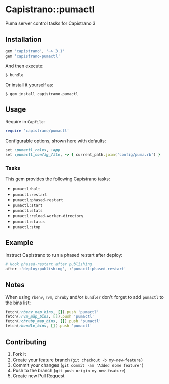# Capistrano::pumactl

Puma server control tasks for Capistrano 3

## Installation

```ruby
gem 'capistrano', '~> 3.1'
gem 'capistrano-pumactl'
```

And then execute:

    $ bundle

Or install it yourself as:

    $ gem install capistrano-pumactl

## Usage

Require in `Capfile`:

```ruby
require 'capistrano/pumactl'
```

Configurable options, shown here with defaults:

```ruby
set :pumactl_roles, :app
set :pumactl_config_file, -> { current_path.join('config/puma.rb') }
```

### Tasks

This gem provides the following Capistrano tasks:

* `pumactl:halt` 
* `pumactl:restart` 
* `pumactl:phased-restart` 
* `pumactl:start` 
* `pumactl:stats` 
* `pumactl:reload-worker-directory` 
* `pumactl:status` 
* `pumactl:stop` 

## Example

Instruct Capistrano to run a phased restart after deploy:

```ruby
# Hook phased-restart after publishing
after :'deploy:publishing', :'pumactl:phased-restart'
```

## Notes

When using `rbenv`, `rvm`, `chruby` and/or `bundler` don't forget to add `pumactl` to the bins list:

```ruby
fetch(:rbenv_map_bins, []).push 'pumactl'
fetch(:rvm_map_bins, []).push 'pumactl'
fetch(:chruby_map_bins, []).push 'pumactl'
fetch(:bundle_bins, []).push 'pumactl'
```

## Contributing

1. Fork it
2. Create your feature branch (`git checkout -b my-new-feature`)
3. Commit your changes (`git commit -am 'Added some feature'`)
4. Push to the branch (`git push origin my-new-feature`)
5. Create new Pull Request
